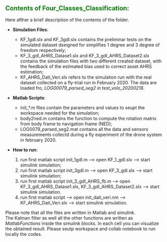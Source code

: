 ### <font color="green"> <span style="font-size:larger;"> Contents of Four_Classes_Classification: </font> </span>

Here afther a brief description of the contents of the folder.   


- **Simulation Files**:
    - KF_1gdl.slx and KF_3gdl.slx contains the preliminar tests on the simulated   dataset dseigned for simplifies 1 degree and 3 degree of freedom respectively;
    - KF_3_gdl_AHRS_Datase1.slx and KF_3_gdl_AHRS_Dataset2.slx contains the simulation files with two different created dataset, with the feedback of the estimated bias used to correct asset AHRS estimation;
    - KF_AHRS_Dati_Veri.slx refers to the simulation run with the real dataset collected on a fly-trial run in February 2020. The data are loaded fro, *LOG00079_parsed_seg2 in test_volo_20200218*.

- **Matlab Scripts**:
    - init_*.m files contain the parameters and values to seupt the workspace needed for the simulation; 
    - body2ned.m contains the function to compute the rotation matrix from body frame to navigation frame (NED);
    - LOG0079_parsed_seg2.mat contains all the data and sensors measurements collectd during a fly experiment of the drone system in february 2020.

- **How to run**:
    1. run first matlab script init_1gdl.m --> open KF_1_gdl.slx --> start simulink simulation;
    2. run first matlab script init_3gdl.m --> open KF_3_gdl.slx --> start simulink simulation;
    3. run first matlab script init_3_gdl_AHRS_fb.m --> open KF_3_gdl_AHRS_Datase1.slx, KF_3_gdl_AHRS_Dataset2.slx --> start simulink simulation. 
	4. run first matlab script --> open init_dati_veri.nm --> KF_AHRS_Dati_Veri.slx --> start simulink simulation.

Please note that all the files are written in Matlab and simulink.  
The Kalman filter as well all the other functions are written as *MatlabFunctions* inside the simulink blocks.
In each cell you can visualize the obtained result. Please seutp workspace and collab notebook to run locally the codes. 
